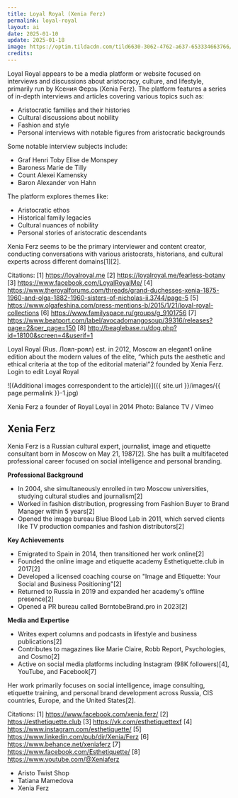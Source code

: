 ```yaml
---
title: Loyal Royal (Xenia Ferz)
permalink: loyal-royal
layout: ai
date: 2025-01-10
update: 2025-01-18
image: https://optim.tildacdn.com/tild6630-3062-4762-a637-653334663766/-/resize/300x/-/format/webp/Facetune_26-03-2020-.JPG
credits:
---
```


Loyal Royal appears to be a media platform or website focused on interviews and discussions about aristocracy, culture, and lifestyle, primarily run by Ксения Ферзь (Xenia Ferz). The platform features a series of in-depth interviews and articles covering various topics such as:

- Aristocratic families and their histories
- Cultural discussions about nobility
- Fashion and style
- Personal interviews with notable figures from aristocratic backgrounds

Some notable interview subjects include:
- Graf Henri Toby Elise de Monspey
- Baroness Marie de Tilly
- Count Alexei Kamensky
- Baron Alexander von Hahn

The platform explores themes like:
- Aristocratic ethos
- Historical family legacies
- Cultural nuances of nobility
- Personal stories of aristocratic descendants

Xenia Ferz seems to be the primary interviewer and content creator, conducting conversations with various aristocrats, historians, and cultural experts across different domains[1][2].

Citations:
[1] https://loyalroyal.me
[2] https://loyalroyal.me/fearless-botany
[3] https://www.facebook.com/LoyalRoyalMe/
[4] https://www.theroyalforums.com/threads/grand-duchesses-xenia-1875-1960-and-olga-1882-1960-sisters-of-nicholas-ii.3744/page-5
[5] https://www.olgafeshina.com/press-mentions-b/2015/1/21/loyal-royal-collections
[6] https://www.familyspace.ru/groups/g_9101756
[7] https://www.beatport.com/label/avocadomangosoup/39316/releases?page=2&per_page=150
[8] http://beaglebase.ru/dog.php?id=18100&screen=4&userif=1


Loyal Royal (Rus. Лоял-роял) est. in 2012, Moscow an elegant1 online edition about the modern values of the elite, “which puts the aesthetic and ethical criteria at the top of the editorial material”2 founded by Xenia Ferz. Login to edit Loyal Royal

![(Additional images correspondent to the article)]({{ site.url }}/images/{{ page.permalink }}-1.jpg)

Xenia Ferz a founder of Royal Loyal in 2014
Photo: Balance TV / Vimeo

## Xenia Ferz

Xenia Ferz is a Russian cultural expert, journalist, image and etiquette consultant born in Moscow on May 21, 1987[2]. She has built a multifaceted professional career focused on social intelligence and personal branding.

**Professional Background**
- In 2004, she simultaneously enrolled in two Moscow universities, studying cultural studies and journalism[2]
- Worked in fashion distribution, progressing from Fashion Buyer to Brand Manager within 5 years[2]
- Opened the image bureau Blue Blood Lab in 2011, which served clients like TV production companies and fashion distributors[2]

**Key Achievements**
- Emigrated to Spain in 2014, then transitioned her work online[2]
- Founded the online image and etiquette academy Esthetiquette.club in 2017[2]
- Developed a licensed coaching course on "Image and Etiquette: Your Social and Business Positioning"[2]
- Returned to Russia in 2019 and expanded her academy's offline presence[2]
- Opened a PR bureau called BorntobeBrand.pro in 2023[2]

**Media and Expertise**
- Writes expert columns and podcasts in lifestyle and business publications[2]
- Contributes to magazines like Marie Claire, Robb Report, Psychologies, and Cosmo[2]
- Active on social media platforms including Instagram (98K followers)[4], YouTube, and Facebook[7]

Her work primarily focuses on social intelligence, image consulting, etiquette training, and personal brand development across Russia, CIS countries, Europe, and the United States[2].

Citations:
[1] https://www.facebook.com/xenia.ferz/
[2] https://esthetiquette.club
[3] https://vk.com/esthetiquettexf
[4] https://www.instagram.com/esthetiquette/
[5] https://www.linkedin.com/pub/dir/Xenia/Ferz
[6] https://www.behance.net/xeniaferz
[7] https://www.facebook.com/Esthetiquette/
[8] https://www.youtube.com/@Xeniaferz

+ Aristo Twist Shop
+ Tatiana Mamedova
+ Xenia Ferz
